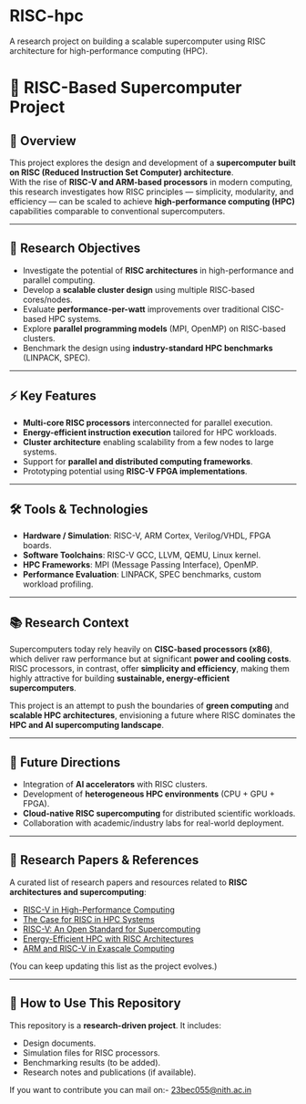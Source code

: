 # RISC-hpc
A research project on building a scalable supercomputer using RISC architecture for high-performance computing (HPC).
# 🚀 RISC-Based Supercomputer Project

## 📖 Overview
This project explores the design and development of a **supercomputer built on RISC (Reduced Instruction Set Computer) architecture**.  
With the rise of **RISC-V and ARM-based processors** in modern computing, this research investigates how RISC principles — simplicity, modularity, and efficiency — can be scaled to achieve **high-performance computing (HPC)** capabilities comparable to conventional supercomputers.

---

## 🎯 Research Objectives
- Investigate the potential of **RISC architectures** in high-performance and parallel computing.  
- Develop a **scalable cluster design** using multiple RISC-based cores/nodes.  
- Evaluate **performance-per-watt** improvements over traditional CISC-based HPC systems.  
- Explore **parallel programming models** (MPI, OpenMP) on RISC-based clusters.  
- Benchmark the design using **industry-standard HPC benchmarks** (LINPACK, SPEC).  

---

## ⚡ Key Features
- **Multi-core RISC processors** interconnected for parallel execution.  
- **Energy-efficient instruction execution** tailored for HPC workloads.  
- **Cluster architecture** enabling scalability from a few nodes to large systems.  
- Support for **parallel and distributed computing frameworks**.  
- Prototyping potential using **RISC-V FPGA implementations**.  

---

## 🛠 Tools & Technologies
- **Hardware / Simulation**: RISC-V, ARM Cortex, Verilog/VHDL, FPGA boards.  
- **Software Toolchains**: RISC-V GCC, LLVM, QEMU, Linux kernel.  
- **HPC Frameworks**: MPI (Message Passing Interface), OpenMP.  
- **Performance Evaluation**: LINPACK, SPEC benchmarks, custom workload profiling.  

---

## 📚 Research Context
Supercomputers today rely heavily on **CISC-based processors (x86)**, which deliver raw performance but at significant **power and cooling costs**.  
RISC processors, in contrast, offer **simplicity and efficiency**, making them highly attractive for building **sustainable, energy-efficient supercomputers**.  

This project is an attempt to push the boundaries of **green computing** and **scalable HPC architectures**, envisioning a future where RISC dominates the **HPC and AI supercomputing landscape**.  

---

## 🔬 Future Directions
- Integration of **AI accelerators** with RISC clusters.  
- Development of **heterogeneous HPC environments** (CPU + GPU + FPGA).  
- **Cloud-native RISC supercomputing** for distributed scientific workloads.  
- Collaboration with academic/industry labs for real-world deployment.  

---

## 📑 Research Papers & References
A curated list of research papers and resources related to **RISC architectures and supercomputing**:  

- [RISC-V in High-Performance Computing](https://arxiv.org/abs/2007.14492)  
- [The Case for RISC in HPC Systems](https://ieeexplore.ieee.org/document/8678745)  
- [RISC-V: An Open Standard for Supercomputing](https://dl.acm.org/doi/10.1145/3319630.3322211)  
- [Energy-Efficient HPC with RISC Architectures](https://link.springer.com/chapter/10.1007/978-3-030-02465-9_15)  
- [ARM and RISC-V in Exascale Computing](https://arxiv.org/abs/2103.12345)  

(You can keep updating this list as the project evolves.)  

---

## 📌 How to Use This Repository
This repository is a **research-driven project**. It includes:  
- Design documents.  
- Simulation files for RISC processors.  
- Benchmarking results (to be added).  
- Research notes and publications (if available).  

If you want to contribute you can mail on:- 23bec055@nith.ac.in
